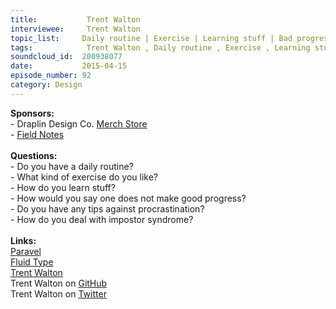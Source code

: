 ```yaml
--- 
title:           Trent Walton 
interviewee:     Trent Walton 
topic_list:     Daily routine | Exercise | Learning stuff | Bad progress | Writing | Worrying | Keeping up | Procrastination | Impostor syndrome
tags:            Trent Walton , Daily routine , Exercise , Learning stuff , Bad progress , Writing , Worrying , Keeping up , Procrastination , Impostor syndrome
soundcloud_id:  200938077
date:           2015-04-15
episode_number: 92
category: Design
---
```


<p class="show_notes_display"><b>Sponsors:<br></b>- Draplin Design Co. <a rel="nofollow" target="_blank" href="http://draplin.com/merch/">Merch Store</a><br>- <a rel="nofollow" target="_blank" href="http://fieldnotesbrand.com/">Field Notes</a><br><b><br>Questions:</b><br>- Do you have a daily routine?<br>- What kind of exercise do you like?<br>- How do you learn stuff?<br>- How would you say one does not make good progress?<br>- Do you have any tips against procrastination?<br>- How do you deal with impostor syndrome?<br><b><br>Links:</b><br><a rel="nofollow" target="_blank" href="http://paravelinc.com/">Paravel</a><br><a rel="nofollow" target="_blank" href="http://trentwalton.com/2012/06/19/fluid-type/">Fluid Type</a><br><a rel="nofollow" target="_blank" href="http://trentwalton.com/">Trent Walton</a><br>Trent Walton on <a rel="nofollow" target="_blank" href="https://github.com/TrentWalton">GitHub</a><br>Trent Walton on <a rel="nofollow" target="_blank" href="https://twitter.com/trentwalton">Twitter</a></p>
